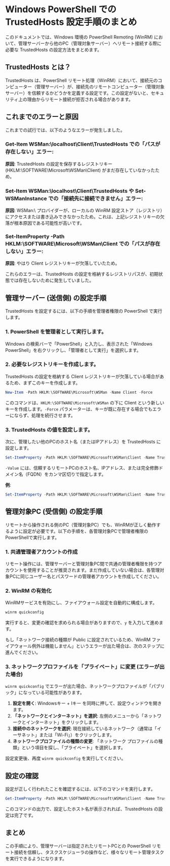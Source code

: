 # Windows PowerShell での TrustedHosts 設定手順のまとめ

このドキュメントでは、Windows 環境の PowerShell Remoting (WinRM) において、管理サーバーから他のPC（管理対象サーバー）へリモート接続する際に必要な TrustedHosts の設定方法をまとめます。

## TrustedHosts とは？

TrustedHosts は、PowerShell リモート処理（WinRM）において、接続元のコンピューター（管理サーバー）が、接続先のリモートコンピューター（管理対象サーバー）を信頼するかどうかを定義する設定です。この設定がないと、セキュリティ上の理由からリモート接続が拒否される場合があります。

## これまでのエラーと原因

これまでの試行では、以下のようなエラーが発生しました。

### Get-Item WSMan:\localhost\Client\TrustedHosts での「パスが存在しない」エラー:

**原因**: TrustedHosts の設定を保存するレジストリキー (HKLM:\SOFTWARE\Microsoft\WSMan\Client) がまだ存在していなかったため。

### Set-Item WSMan:\localhost\Client\TrustedHosts や Set-WSManInstance での「接続先に接続できません」エラー:

**原因**: WSMan:\ プロバイダーが、ローカルの WinRM 設定ストア（レジストリ）にアクセスまたは書き込みできなかったため。これは、上記レジストリキーの欠落が根本原因である可能性が高いです。

### Set-ItemProperty -Path HKLM:\SOFTWARE\Microsoft\WSMan\Client での「パスが存在しない」エラー:

**原因**: やはり Client レジストリキーが欠落していたため。

これらのエラーは、TrustedHosts の設定を格納するレジストリパスが、初期状態では存在しないために発生していました。

## 管理サーバー (送信側) の設定手順

TrustedHosts を設定するには、以下の手順を管理者権限の PowerShell で実行します。

### 1. PowerShell を管理者として実行します。

Windows の検索バーで「PowerShell」と入力し、表示された「Windows PowerShell」を右クリックし、「管理者として実行」を選択します。

### 2. 必要なレジストリキーを作成します。

TrustedHosts の設定を格納する Client レジストリキーが欠落している場合があるため、まずこのキーを作成します。

```powershell
New-Item -Path HKLM:\SOFTWARE\Microsoft\WSMan -Name Client -Force
```

このコマンドは、`HKLM:\SOFTWARE\Microsoft\WSMan` の下に Client という新しいキーを作成します。`-Force` パラメーターは、キーが既に存在する場合でもエラーにならず、処理を続行させます。

### 3. TrustedHosts の値を設定します。

次に、管理したい他のPCのホスト名（またはIPアドレス）を TrustedHosts に設定します。

```powershell
Set-ItemProperty -Path HKLM:\SOFTWARE\Microsoft\WSMan\Client -Name TrustedHosts -Value "管理対象PCのホスト名1,管理対象PCのホスト名2,..."
```

`-Value` には、信頼するリモートPCのホスト名、IPアドレス、または完全修飾ドメイン名（FQDN）をカンマ区切りで指定します。

**例**:
```powershell
Set-ItemProperty -Path HKLM:\SOFTWARE\Microsoft\WSMan\Client -Name TrustedHosts -Value "EPS50,WIN-ND0QPM2D7G1"
```

## 管理対象PC (受信側) の設定手順

リモートから操作される側のPC（管理対象PC）でも、WinRMが正しく動作するように設定が必要です。以下の手順を、各管理対象PCで管理者権限のPowerShellで実行します。

### 1. 共通管理者アカウントの作成

リモート操作には、管理サーバーと管理対象PC間で共通の管理者権限を持つアカウントを使用することが推奨されます。まだ作成していない場合は、各管理対象PCに同じユーザー名とパスワードの管理者アカウントを作成してください。

### 2. WinRM の有効化

WinRMサービスを有効にし、ファイアウォール設定を自動的に構成します。

```powershell
winrm quickconfig
```

実行すると、変更の確認を求められる場合がありますので、`y` を入力して進めます。

もし「ネットワーク接続の種類が Public に設定されているため、WinRM ファイアウォール例外は機能しません」というエラーが出た場合は、次のステップに進んでください。

### 3. ネットワークプロファイルを「プライベート」に変更 (エラーが出た場合)

`winrm quickconfig` でエラーが出た場合、ネットワークプロファイルが「パブリック」になっている可能性があります。

1. **設定を開く**: Windowsキー + Iキー を同時に押して、設定ウィンドウを開きます。
2. **「ネットワークとインターネット」を選択**: 左側のメニューから「ネットワークとインターネット」をクリックします。
3. **接続中のネットワークを選択**: 現在接続しているネットワーク（通常は「イーサネット」または「Wi-Fi」）をクリックします。
4. **ネットワークプロファイルの種類の変更**: 「ネットワーク プロファイルの種類」という項目を探し、「プライベート」を選択します。

設定変更後、再度 `winrm quickconfig` を実行してください。

## 設定の確認

設定が正しく行われたことを確認するには、以下のコマンドを実行します。

```powershell
Get-ItemProperty -Path HKLM:\SOFTWARE\Microsoft\WSMan\Client -Name TrustedHosts
```

このコマンドの出力で、設定したホスト名が表示されれば、TrustedHosts の設定は完了です。

## まとめ

この手順により、管理サーバーは指定されたリモートPCとの PowerShell リモート接続を信頼し、タスクスケジューラの操作など、様々なリモート管理タスクを実行できるようになります。 